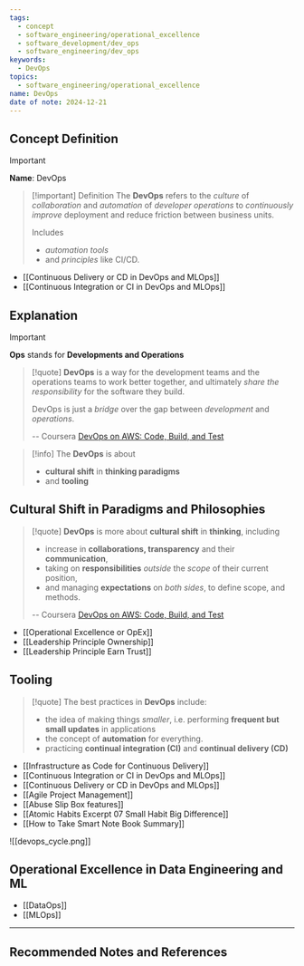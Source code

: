 ```yaml
---
tags:
  - concept
  - software_engineering/operational_excellence
  - software_development/dev_ops
  - software_engineering/dev_ops
keywords:
  - DevOps
topics:
  - software_engineering/operational_excellence
name: DevOps
date of note: 2024-12-21
---
```


## Concept Definition

>[!important]
>**Name**: DevOps

>[!important] Definition
>The **DevOps** refers to the *culture* of *collaboration* and *automation* of *developer operations* to *continuously improve* deployment and reduce friction between business units. 
>
>Includes 
>- *automation tools* 
>- and *principles* like CI/CD.

- [[Continuous Delivery or CD in DevOps and MLOps]]
- [[Continuous Integration or CI in DevOps and MLOps]]



## Explanation

>[!important]
> **Ops** stands for **Developments and Operations**

>[!quote]
>**DevOps** is a way for the development teams and the operations teams to work better together, and ultimately *share the responsibility* for the software they build.
>
>DevOps is just a *bridge* over the gap between *development* and *operations*.
>
>-- Coursera [DevOps on AWS: Code, Build, and Test](https://www.coursera.org/learn/devops-aws-code-build-test/home/welcome)


>[!info]
>The **DevOps** is about 
>- **cultural shift** in **thinking paradigms** 
>- and **tooling**


## Cultural Shift in Paradigms and Philosophies

>[!quote]
>**DevOps** is more about **cultural shift** in **thinking**, including
>- increase in **collaborations, transparency** and their **communication**,
>- taking on **responsibilities** *outside* the *scope* of their current position,
>- and managing **expectations** on *both sides*, to define scope, and methods.
>  
>-- Coursera [DevOps on AWS: Code, Build, and Test](https://www.coursera.org/learn/devops-aws-code-build-test/home/welcome)  


- [[Operational Excellence or OpEx]]
- [[Leadership Principle Ownership]]
- [[Leadership Principle Earn Trust]]


## Tooling

>[!quote]
>The best practices in **DevOps** include:
>- the idea of making things *smaller*, i.e. performing **frequent but small updates** in applications
>- the concept of **automation** for everything.
>- practicing **continual integration (CI)** and **continual delivery (CD)**


- [[Infrastructure as Code for Continuous Delivery]]
- [[Continuous Integration or CI in DevOps and MLOps]]
- [[Continuous Delivery or CD in DevOps and MLOps]]
- [[Agile Project Management]]
- [[Abuse Slip Box features]]
- [[Atomic Habits Excerpt 07 Small Habit Big Difference]]
- [[How to Take Smart Note Book Summary]]

![[devops_cycle.png]]


## Operational Excellence in Data Engineering and ML 

- [[DataOps]]
- [[MLOps]]





-----------
##  Recommended Notes and References


